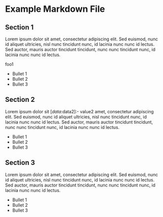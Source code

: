 # Example Markdown File

## Section 1

Lorem ipsum dolor sit amet, consectetur adipiscing elit. Sed euismod, nunc id aliquet ultricies, nisl nunc tincidunt nunc, id lacinia nunc nunc id lectus. Sed auctor, mauris auctor tincidunt tincidunt, nunc nunc tincidunt nunc, id lacinia nunc nunc id lectus.

<? _data_:data1 ?>foo1

- Bullet 1
- Bullet 2
- Bullet 3

## Section 2

Lorem ipsum dolor sit [_data_:data2]:- value2 amet, consectetur adipiscing elit. Sed euismod, nunc id aliquet ultricies, nisl nunc tincidunt nunc, id lacinia nunc nunc id lectus. Sed auctor, mauris auctor tincidunt tincidunt, nunc nunc tincidunt nunc, id lacinia nunc nunc id lectus.

- Bullet 1
- Bullet 2
- Bullet 3

## Section 3

Lorem ipsum dolor sit amet, consectetur adipiscing elit. Sed euismod, nunc id aliquet ultricies, nisl nunc tincidunt nunc, id lacinia nunc nunc id lectus. Sed auctor, mauris auctor tincidunt tincidunt, nunc nunc tincidunt nunc, id lacinia nunc nunc id lectus.

- Bullet 1
- Bullet 2
- Bullet 3
